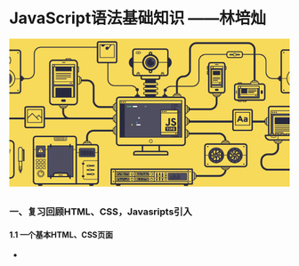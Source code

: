 # JavaScript语法基础知识        ——林培灿
![](/class3-JavaScript基础/img/basic/banner1.png)
## 
### **一、复习回顾HTML、CSS，Javasripts引入**
#### 1.1 一个基本HTML、CSS页面
  - <head> <body> <foot>  <style> <meta> <link>
#### 1.2 实现页面的功能
  - 输入 <button>    <button>   
  - 输出 控制台、DOM 
### **二、JavaScript基础背景知识储备**
#### 2.1 JavaScript介绍
- JavaScript是什么？
  - JavaScript是一种浏览器**脚本语言**，是一种运行在浏览器中的**解释型的、弱类型的**编程语言。诞生之初是专门为浏览器环境设计，但是现在也广泛地运用在各种场景下。
  - Java和JavaScript的关系:取名为JavaScript最初是网景(navigator开发商)希望能借Java名气作推广，实际**二者毫不相干**...emmm
- JavaScript有什么用？
  - 在Web设计时,如果只能把图片、文本等元素贴在页面上,那页面就是一张大号的静态海报，显然，这种效果并不理想。
  - JS的在元素和数据之间架起了桥梁，通过变量、常量等的数据变化，使在页面上可以有实现交互。
  - JS的运用可以嵌入**动态文本**让页面有丰富的变化,借助JS还可以实现**动画/3D等**效果
- JavaScript和编译类语言的区别？   
    - 相信大部分同学或多或少都已经学习了一定的C语言基础，学习JS和学习C语言的方法类似,**记忆语法,多动手实践操作**。C语言是一种典型的编译类语言，需要使用gcc编译库对自然语言(待编译文件.c)处理成机器语言(可执行文件.exe)才能够运行。JS则不需要,JS是脚本语言,可以**实时**将高级语言转为机器语言**自动执行**。
    - 相比**HTML和CSS**来说,可以真的称得上是在**编程**,HTML和CSS是**标记语言**,而JS具有**逻辑性**、有编程语言的**函数**、**IPO结构**等,学好JS是成为前端程序猿**必要前提**。
  
  [【文章推荐: JavaScript的语言基本特点】](https://www.php.cn/js-tutorial-477720.html)
#### 2.2 JavaScript的构成及代码规范
- JavaScript的[组成](https://www.cnblogs.com/Shyno/p/15262099.html)

   一个完整的 JavaScript 实现由以下 3 个不同部分组成：
    - 核心（**ECMAScript**）：语言核心部分，描述了该语言的语法和基本对象。

    - 文档对象模型（Document Object Model，**DOM**）：网页文档操作标准，描述处理网页内容的方法和接口。

    - 浏览器对象模型（**BOM**）：客户端和浏览器窗口操作基础，描述与浏览器进行交互的方法和接口。
    
- JavaScript代码规范
  - 关于ES6
    - ES 的全称是 ECMAScript , 它是由 ECMA 国际标准化组织,制定的一项脚本语言的标准化规范。每一次标准的诞生都意味着语言的完善，功能的加强。
  - 初学JS为什么从ES6开始
    - ES6中引入了对变量、常量、作用域等解释,利用**变量提升***(弱类型)特性可以有丰富的运用,语法不严格。
    - 从一开始就规范编程,可以避免后期的**踩坑**,以及**代码质量**难以提高。


#### 2.3 用什么**参考书**
  - 犀牛书-《JavaScript——The Definitive Guide》
  
       <img src="img/basic/xns.png" width="50%"/>
  - 红宝书——《JavaScript高级程序设计 第4版》版本越新越好
  
      <img src="img/basic/HB.png" width="50%"/>
  - 吃透这两本书你就是JS大佬了。

同学们都急不可耐地想开始编程了吧，下面开始正式实操干货。

### **三、JavaScript保姆教学**
#### 3.1 引入一个JS程序的三种方法

- 1.外部引入(&#x2728;推荐)
```
<script type="text/javascript" src="路径/文件名.js"></script>
```
  - 如在与html文件同一文件夹下面创建一个.js格式文件,任意命名。例"first.js"
  - 那么引入
    `<script type="text/javascript" src="./first.js"></script> `
  - 如果script标签外部引入js文件，那么此标签当中就不能再写js程序
  
`*注:为了方便教学,课堂将使用外引式教学`

- 2.内部引入
```
<script type="text/javascript">
    //js代码
    alert('js hello world!');//弹窗
</script>
```
- 3.行内引入
```
<input type="button" value="行内引入方式" onclick="javascript:alert('蓝山学前端');">
```
<input type="button" value="行内引入方式" onclick="javascript:alert('蓝山学前端');">

- 附: 外引式代码框架:
  - HTML文件 index.html
    ```
        <!DOCTYPE html>
          <html lang="en">
              <head>
                  <meta charset="UTF-8">
                  <meta http-equiv="X-UA-Compatible" content="IE=edge">
                  <meta name="viewport" content="width=device-width, initial-scale=1.0">
                  <title>JavaScript基础知识</title>
              </head>
              <body>
                  <div>
                    <input class="btn-1" type="button" value="行内引入方式" onclick="fn()";>
                  </div>
              </body>
          </html>
           <script type="text/javascript" src="./first.js"></script>
    ```
  - CSS文件 index.css
    ```
        .body{
          width:100%;
          height:100%;
          margin:25% 25%;
          background-color:#efefef
        }
        .btn-1{
          width:"3rem";
          border:none;
          border-radius:8px;
          background-color:#012eef
        }
        
    ```
  - JS文件 first.js
    ``` 
      function fn(){
       console.log("来蓝山找灿灿学前端！");
    }
    ```
  -  ![](./img/basic/file.png)
#### 3.2 执行第一个JS程序
  - 页面事件(event)
       - 发生在html标签元素上的事情 
       - 一般通过事件的触发让html元素和js函数建起联系，也叫**事件绑定函数**
       - 几个常见的事件:

|   事件名  |   执行含义  |参数约定|
| :------:| :----: | :----: |
| onclick |  鼠标点击事件 | event.target(点击事件源元素) |
| onmouseover |  光标移动到元素上方时 |event.clientX(横坐标) event.clientY(纵坐标) |
| onmouseout |  光标移出元素上方时 |event.clientX(横坐标) event.clientY(纵坐标) |
| onkeydown |  键盘按键按下事件 |key:键位编号 |
| onkeyup |  键盘按键松开事件 |key:键位编号 |
| onfocus |  输入框获取焦点事件 |event.clientX(横坐标) event.clientY(纵坐标)|
| onblur | 输入框失去焦点事件 |event.clientX(横坐标) event.clientY(纵坐标)|
| onstroll | 文档被滚动时 |————|

- Console 对象
  |   控制台方法  |   执行含义  |参数约定|
  | :------:| :----: | :----: |
  | log() |  控制台输出一条信息 | Number String Object Array |
  | clear() | 清空控制台 | ——  |
  | warn() | 控制台输出警告 | ——  |
  | assert() | 断言(断言为false打印err)) | Boolean  |
  | count() | 调用次数计数器 | Number  |
  - 例子
    ```
      console.log("来蓝山找灿灿学前端!")
    ```
  - **提问: 对象？**

- 查看控制台:
  - 在浏览器打开HTML文件,"右键"——>"检查" 或者 F12打开控制台
  - Edge
    - ①

    <img src="img/basic/console1.png" width="50%"/>
   
    - ②
 
        <img src="img/basic/console2.png" width="50%"/>
  - Chrome
    - ①
  
        <img src="img/basic/console3.png" width="50%"/>
    - ②
     
        <img src="img/basic/console4.png" width="50%"/>

    - 调试器按键简介:
  
        <img src="img/basic/console5.png" width="50%"/>
  - 点击按钮运行第一个js程序:

       <img src="img/basic/console6.png" width="50%"/>
 
#### 3.3 Javascript 的语法规则特点
  - 3.3.1 句末分号
      JS并不想C语言等编译类语言需要严格地使用分号来表征换行,句末分号可以省略。在初学阶段,为了易于理解语句逻辑,**推荐将分号带上**。
  - 3.3.2 大小写与中英文
     - 在JS中一切的命名(标识符)、关键字和操作符等,都是区分大小写的,比如:
  ```
    function OpenDoor(){
        console.log("OpenDoor")
    }
    function opendoor(){
        console.log("opendoor")
    }  
  ```
   当调用OpenDoor,只会执行第一个函数,因此可以利用区分大小写的特性对标识符的命名进行规范化命名。

  - 3.3.2 严格模式
    ```
     'use strict';
    ```
  - 3.3.3 规范化标识符  
    - 驼峰法
      - 每一个单词为单位,每一个新单词,eg. `nameList`
    - 下划线法
      - 单词统一使用小写,单词之间用下划线连接,eg. `name_list` 
  - 3.3.4 注释
      ```  
           //	单行注释
            /*
              多行注释
            */
      ```
  - 3.3.5 函数 
    - 普通函数(关键字function)  
     ```
        function 函数名(参数名1,参数名2,...){
          return 参数名1;//返回值 可有可无
        }
      ```
    - 箭头函数(ES6以后的语法)  
     ```
      //匿名函数写法
        (参数名1,参数名2,...)=>{
          return 参数名1;//返回值 可有可无
        }
      //可以将函数赋给一个常量
      const fn = (参数名1,参数名2,...)=>{
          return 参数名1;//返回值 可有可无
        }
      ```
 #### 3.4 ES6中标识符初始化
  -  3.4.1 作用域(scope)
       - 作用域包括全局(global)与局部(part)两种
         - 全局作用域在页面打开时创建，页面关闭时销毁
         - 局部作用域是在函数内创建的作用域,函数执行完毕,局部作用域会销毁
      ```
          var num = 10;
          function nu(){
          var num = 20;
          console.log(num);   
          }
         nu();
         console.log(num); 
      ```
  -  3.4.2 var
       - 用于声明一个可变变量,因为是“弱类型”声明,该变量可以赋为任意值。var 声明初始化可以在分离也可以同时完成,但是要注意的是,在未赋值时,变量默认为undefined。
       ```
          var a; 
          console.log(a) //undefined
          a = "1";
          var b = "2";
          console.log(a,b)  //1 2
          var c = 3;
          console.log(a + c) //13
          console.log(c + a) //4
       ```    
       - var 的变量提升
         - 以var为界以下到结束,为var声明变量的作用域,但函数体会自动提升到作用域顶层,变量可以先于声明语句调用。
          ```
              ()=>{
                console.log(b)
                var b = 2;
              }
          ```
  -  3.4.3 let
      - let的用法与var很接近,初学只需要记得三点区别
        - var声明范围是**函数作用域**， 而let声明的范围是**块级作用域**
           ```
             if(true){
                var name = 'LanMei';
                console.log (name);  //LanMei
             }
              console.log (name);  //LanMei
              if(true){
                  let birth = 1010;
                  console.log (birth);  //1010
              }
              console.log (birth);  //Uncaught ReferenceError: birth is not defined
           ``` 
        - 全局作用域下,var变量会指向window,而let变量只会指向变量本身
           ```
             var name = 'LanMei';
               let birth = 1010;
               console.log(window.name)            //LanMei
               console.log(window.birth)           //undefined
               console.log(birth)               //1010
            ```
        - var可以重复声明同一变量,但是let不能
          ```
              let birth = 1010;
              let birth = 1030;
              console.log (birth);  //Uncaught SyntaxError: Identifier 'birth' has already been declared
              var name = 'LanMei';
              var name = 'HongMei';
              var name = 'HuangMei';
              console.log (name);  //HuangMei
          ```  
          若一定要用let,也可以使用如下写法:
           ```
           ()=>{
            let birth = 1010;
            console.log(birth)
            }
           let birth = 1030;   
           console.log(birth)
          ```    
  -  3.4.4 const
     -  const 声明一个常量,常量不可修改,即无法被重新赋值,并且常量声明时**必须初始化**。
        ```
          const birth = 1010;
          birth = 1030;/Uncaught TypeError: Assignment to constant variable.
           const name;//Uncaught SyntaxError: Missing initializer in const declaration
         ```
 #### 3.5 Javascript 六大基本数据类型
  -  3.5.1 Number
     - 数值型
       - JS不像C/C++、Java、Python等语言严格区分出浮点型和整型,JS会根据声明情况及运算调整精度位,浮点数和整数都归入数值型数据。
     - 创建一个数值型
          ``` 
              a = new Number()
              console.log(a)
               console.log(typeof(a))
              b = 1
              a = 2.333
                console.log(a)
                console.log(b)
              console.log(typeof(b))
          ```
        但是,ES标准有一个最大最小范围的限制。ECMAScript中最大最小的数分别保存在Number.MAX_VALUE和Number.MIN_VALUE中，这个值为**±Math.pow(2, 53)**。在ES10规定新基本数据类型Bigint诞生后,这个范围得到拓展。
  -  3.5.2 String
        - 字符串型
          - JS中不对字符串的长度做约束,可以声明空字符串。
        - 创建一个字符串
          ``` 
            var str1 = " "
             console.log(typeof(str1)) //null
            var str2 = '12356'
            console.log(typeof(str2))  //string
          ``` 
        - [字符串操作方法](https://www.w3school.com.cn/jsref/jsref_obj_string.asp) 

          eg. str1 = "123876"  str2 = "3345866"
          |   方法名  |   执行含义  |实例用法|结果|
          | :------:| :----: | :----: |:----: |
          | indexOf(x) |  返回x在字符串里的位置 | str1.indexOf('1') | 0 |
          | lastIndexOf(x) |  返回最后一个x在字符串里的位置  | str2.indexOf('3') |1|
          | search() |  搜索匹配的字符串,返回第一个匹配字符串段的首字符位置 |str2.search('3')|0 |
          | slice(start,end) |  切割出下标为start到end-1的字符串 |str1.slice(1,3) | "23" |
          | slice(start) |  切割出下标从start开始到最后的字符串 |str1.slice(3) | "876" |
          | substring(a,b) |  切割出下标在a,b间的字符串(以较小的为起点) |str1.substring(3,1) | "23" |
          | substring(a) |  切割出下标从a开始到最后的字符串 |str1.substring(3) | "876" |
          | substr(start,length) | 切割出下标从a开始到长度为length的字符串  |str1.substr(3,2)| "87" |
          | replace(regexp,replacement) |  替换符合正则表达式reg的字符串为replacement |str2.replace(/3/g, "66"); |6645866 |
          | replace(substr,replacement) |  替换字符串substr为replacement |str2.replace(33, "66"); |6645866 |

  -  3.5.3 Boolean
      -  布尔型表示变量的真值,只有true和false两种状态。
      -  创建一个布尔型 
          ``` 
          var bool = true
          var beel = false
          var Bool = new Boolean()
          Bool = false;
          ```
    
  -  3.5.4 null
      -  空类型,顾名思义,没有类型指向,当赋值后,类型和传入值的类型相同。
      -  创建一个null类
         ``` 
          var hhh = null
          console.log(typeof hhh); //Object
          hhh = "hhh"
          console.log(typeof hhh)
          ```
      Null变量创建后仍会声明一个空间用于存储空对象。
  -  3.5.5 undefined
      -  创建一个undefined类型
          ```
            let hhh;
            console.log(hhh);  //undefined
          ``` 
  -  3.5.6 Object
     -  **对象成员**
         - ECMAScript中的对象是一组数据和功能的集合,集合内容可以是**键值对**也可以是**函数**。创建对象有五种方法：
            - 1.使用new操作符直接创建
               ```
                var obj = new Object()
                        //逐个添加属性(键值对)或方法
                  obj.name = 'Tom'
                  obj.age = 18
                  obj.setName = function(name){
                    this.name = name 
                  }
               ```
            - 2.使用对象字面量模式的创建
               ```  
                  var obj = {
                  name = 'Tom'
                  age = 18
                  setName: function(name){
                    this.name = name
                  }
                 }
               ```
            - 3.构造函数方式创建
               ```
                   function Person(name, age){
                          this.name = name
                          this.age = age
                          this.setName = function(name){
                            this.name = name
                          }
                        }
                    var obj1 = new Person('Tom',18)
                    var obj2 = new Person('Mike',20)
               ```
            - 4.工厂模式创建
               ```  
                  function newPerson(name,age){
                          var obj = {
                            name: name,
                            age: age,
                            setName: function(name){
                            this.name = name
                            }
                          }
                          return obj
                        }

                 var obj1 = newPerson('Tom',18)
                 var obj1 = newPerson('Mike',20)
               ```
            - 5.使用原型构造函数创建(Object.create())
               ```
                function Person(name, age){
                  this.name = name
                  this.age = age
                }
                Person.prototype.setName = function(name){
                  this.name = name
                }
                var obj1 = new Person('Tom',18)
               ```
     -  **数组(Array)**
          -  数组是一组有序的数据。数组的函数方法使得操作数组增删查改很便捷,可以实现动态操作。
          -  创建一个数组
             - 使用数组构造函数Array(),与c语言相似素组拥有下标(数组索引)。
               - 分离式
                 ```
                  var fruits = new Array(3); //创建一个长度为3的空数组
                  console.log(fruits);
                  fruit[0] = apple;      
                  fruit[1] = banana;
                  fruit[2] = pear;
                  console.log(fruits);
                 ```
                - 直接式
                  ```
                    var fruits = new Array("apple","banana"); //创建一个包含元素"apple","banana"的数组
                    console.log(fruits);
                   ```
              - 数字字面量模式创建(&#x2728;推荐)
                ````
                  var fruits = ["apple","banana"]; //创建一个包含元素"apple","banana"的数组
                  console.log(fruits);
                 ``` 
               - 使用from()方法创建模板
                  ```
                    let fruits = ["apple","banana"];
                    let cpFruits1 = Array.from(fruits);
                    let cpFruits2 = Array.from(fruits);
                    console.log(cpFruits1,cpFruits2);
                  ```
          - 数组空位
            - 使用数组字面量初始化数组时，可以使用一串逗号来创建空位。
            ```
               let arr =[,,,,,];
                  console.log(arr[0]);  //undefined
                  console.log(arr.length);  //5
            ```
          -  [数组操作方法 ](https://www.w3school.com.cn/jsref/jsref_obj_array.asp)
                ```
                 //eg. 
                  arr1 = [3,4,5,6]  arr2 = ["app","bpp","cpp"] arr3 = [0,9,2,3]
                  function multi(item){
                    return 10*item
                  }
                ```
              |   方法名  |   执行含义  |实例用法|结果|
              | :------:| :----: | :----: |:----: |
              | indexOf(x) |  返回x在数组里的位置 | str1.indexOf('3') | 0 |
              | join() | 将所有元素合并为字符串|str1.join('3') |"3456"|
              | isArray() |  判断是否为数组 |str1.isArray| true|
              | forEach(function) |  顺序遍历每个元素执行函数function|str1.forEach((item)=>console.log(item)) | 3 4 5 6 |
              |  map(function)  |  顺序遍历每个元素执行函数function后创建新的数组 |str1.map(multi)  | [30,40,50,60] |
              |  push(element) |  将元素element添加到数组的末尾 |str1.push(7)  | [3,4,5,6,7] |
              |  pop(element) |  删除最后一个元素并返回该元素 |str1.pop(7)  | [3,4,5],[6] |
              |  unshift(a,b,...) | 向数组开头添加一个或多个元素 |arr1.unshift(1,2)  |[1,2,3,4,5,6]|
              |  shift(a,b) |  删除数组开头一个或多个元素，并返回新的数组长 |arr1.shift(3,4)  |[5,6]|
              |  splice(key,len,element) |  在key位置向后插入element元素,并从key位置删除长度为len的元素  | arr2.splice(1,2,"dpp","epp") |["app","dpp","epp"] |
               |  slice(start,end) |  截取数组中从key位置到end-1的元素组成新的数组  | arr2.slice(1,2) |["cpp"] |
               |  sort() |  对数组进行排序(快速排序、ASCII值)  |arr3.sort()  |[0,2,3,9]|
               |  reverse() |  对数组中的元素按照序号进行反序 |arr3.reverse()  |[3,2,9,0]|
      
        
### **四、JavaScript程序结构设计**
   #### 4.1 JavaScript中的函数
  - 4.1.1 JS中的函数
    -  JS中的函数是一种特殊的**对象**,可以存储在Object类型数据内,也是最常用的对象。
  - 4.1.2 四种创建函数的方式  
    -  除了上文中普通函数和箭头函数外,还有函数表达式和构造函数new Function:
       -  语法：function 函数名(参数1，参数2){ 函数体 }
          ``` 
            function sum (num1,num2){
                  return num1+num2;
              }
              const res = sum(1,2);
              console.log (res);  //3
          ```
       -  语法：let/const 变量 = function(参数1，参数2){ 函数体 }
          ```
           const sum = function (num1,num2){
              return num1+num2;
          }
          const res = sum(1,2);
          console.log (res);  //3
            ```
       -  语法：let/const 变量 = (参数1，参数2)=>{ 函数体 }
         ```
          const sum = (num1,num2)=>{
              return num1+num2;
          }
          const res = sum(1,2);
          console.log (res);  //3
        ```
       -  语法：let/const 变量 = new Function(参数1，参数2,...,返回值);         (不常用,过多影响性能)
         ```
          let sum = new Function("num1","num2","return num1+num2");
            const res = sum(1,2);
            console.log (res);  //3
          ```
-  函数的属性

    - 每个函数都有两个属性，length和prototype,符合对象的要求。
    - prototype的知识前面我们已经讲过，length为函数定义的形参总数。
  
-  匿名函数
    - **语法**
      ```
         (function(){
            console.log("1") //块级作用域 存放语句
          })()
      ```
  **下面大部分内容与C语言基础类似,供大一上还没有开C语言课的专业同学学习**
   #### 4.2 顺序结构
   - 4.2.1 赋值语句 
     - 变量名 = 表达式;
     ```  
        var a, b;
        a = 1;                  //单赋值
        a = b = 1;            //传递赋值
        ({a, b} = {a: 1, b: 2});//无声明赋值
     ```
   - 4.2.2返回语句  
       - 在使用 return 语句时，函数会停止执行，并返回指定的值
       - 如果函数没有 return ，返回的值是 undefined
       - 返回值可以是六种基本数据类型,也可以是函数,但只能返回一条表达式。
     ```  
      function getMax(num1, num2) {
          return num1 > num2 ? num1 : num2;  //返回值为三目表达式
      }
        console.log(getMax(1, 2));
        console.log(getMax(11, 2));
     ```
   #### 4.3 选择结构
  - 4.3.1 if-else分支语句
    - if 语句
     ```
      if (condition) {
          当条件为 true 时执行的代码
      }
     ``` 
    - if-else语句
     ```
      if (condition)
      {
          当条件为 true 时执行的代码
      }
      else
      {
          当条件不为 true 时执行的代码
      }
     ``` 
    - if-else-else if语句
     ```
        if (condition1)
      {
          当条件1为 true 时执行的代码
      }
       if (condition2)
      {
          当条件2为 true 时执行的代码
      }
      else
      {
          当条件1、2不为 true 时执行的代码
      }
     ``` 
  - 4.3.2 switch-case分支语句
    - switch-case
     ```  
     switch(n)
        {
            case 1:
                执行代码块 1
                break;
            case 2:
                执行代码块 2
                break;
            default:
                与 case 1 和 case 2 不同时执行的代码
        }
     ``` 
  #### 4.4 循环结构
  - 4.4.1 for循环
     ```
      for (i = 0; i < 5; i++) {
           console.log("Lanshan!")
      }
     ```    
  - 4.4.2 for-in循环
     ```
      let arr = ['a', 'b', 'c']
        //使用for-in遍历获得索引序号
        for(let item in arr) {
            //打印数组索引（数组的索引就是对象的键名）
            console.log(item);  //0  //1  //2
        }
     ```
  - 4.4.3 for-of循环
     ```  
       let arr = ['a', 'b', 'c']
        //使用for-in遍历获取元素
        for(let item of arr) {
            console.log(item);  //a  //b  //c
        }
     ```
  - 4.4.4 while循环
     ```
        i = 0;
        while (i<5){
            i++;
            console.log("Lanshan!")
        }
     ```
  - 4.4.5 do-while循环
     ```
      do{  
         i++;
         console.log("Lanshan!")
      }
     while (i<5);
     ```
  - 4.4.6 break 和 continue
     ```
        i = 0;
        while (i<10){
            i++;
             if(i==2){
            continue;
          }
            else if(i==8){
              break;
            }
            console.log(i)
        }
     ```
    - break 语句用于跳出循环。
    - continue 用于跳过循环中的一个迭代。
   #### 4.5 函数递归
   - 4.5.1什么是递归：
     - 如果一个函数在内部可以调用其本身，那么这个函数就是递归函数。简单理解:函数内部自己调用自己, 这个函数就是递归函数。
     - 递归函数是一种高阶函数,后续课程会再展开。
   - 4.5.2基本结构:
     ```
      function fun(n){
             fun();
        }
        console.log(fun());  
     ```
   #### 4.6 函数嵌套
   - 4.6.1 什么是嵌套：
     - 如果一个函数在内部定义或者调用了其他函数,叫做嵌套函数,JS中允许多个函数的嵌套。
   - 4.6.2 基本结构:
     ```
        function foo() {
          var x = 1;
              function bar() {
                  var y =  x + 1;
                  console.log(y);
              }
          console.log(x);
        }

     ```
   #### 4.7 函数闭包
   - 4.7.1 什么是闭包：
     - 当一个函数的返回值是另外一个函数，而返回的那个函数如果调用了其父函数内部的其它变量，如果返回的这个函数在外部被执行，就产生了闭包
   - 4.7.2 函数闭包的特点:
     - 引用了外部的函数的作用域。
     - 可以创建私有作用域和私有变量，且不会被回收内存。
   - 4.7.3 与正常函数的区别:

     正常情况下，当一个函数调用结束后，函数内部定义的变量占用的内存会被清理掉，

      - （1）而当函数内部 存在闭包函数时，
      - （2）且在函数执行完，闭包函数在外部被使用的时候，
      那么在外部函数调用结束之后，由于闭包函数引用了外部函数的作用域，所以外部函数的作用域会一直在内存中，不会被处理掉。
   - 4.7.4 闭包的弊端:
     - 容易导致内存泄露 
   #### 4.8 JS程序设计[基本原则](https://blog.csdn.net/weixin_48723799/article/details/125042228?ops_request_misc=&request_id=&biz_id=102&utm_term=JS%E7%A8%8B%E5%BA%8F%E8%AE%BE%E8%AE%A1%E5%9F%BA%E6%9C%AC%E5%8E%9F%E5%88%99&utm_medium=distribute.pc_search_result.none-task-blog-2~all~sobaiduweb~default-1-125042228.142^v63^control_1,201^v3^add_ask,213^v2^t3_control1&spm=1018.2226.3001.4187)
- 4.8.1 单一职责原则（S）：

一个类只做一件事，一个类应该只有一个引起它修改的原因，应该只有一个职责。每一个职责都是变化的一个轴线，如果一个类有一个以上的职责，这些职责就耦合在了一起。导致脆弱的设计。例如：要实现逻辑和界面的分离

- 4.8.2 开闭原则（O）：

一个软件实体如类，模块和函数应该 对扩展开放，对修改封闭，即在程序需要进行拓展的时候，不能去修改原有的代码，实现一个热插拔的效果,应该尽可能减少闭包。

- 4.8.3 里式替换原则（L）：

子类应该可以完全替换父类。也就是说在使用继承时，只扩展新功能，不要破坏子类原有的功能。

- 4.8.4 接口隔离原则（I）：

使用多个隔离的接口，比使用单个接口要好。降低类之间的耦合度。换句话说客户端不应依赖它不需要的接口，比如一个接口在实现时，部分方法由于冗余被客户端实现，则应该将接口拆分，让实现类只需依赖自己需要的接口方法。

- 4.8.5 依赖倒置原则（D）：

细节应该依赖于抽象 ，抽象不依赖于细节。把抽象层放在程序设计的最高层，并保持稳定，程序的细节变化由低层的实现层来完成。（例如实现一个组件基类，存放组件的id、apperance等信息，具体的组件类继承基类，实现具体的UI及功能 ）

- 4.8.6 迪米特法则：

又名 [最少知道原则]，一个类不应该知道自己操作的类的细节，换言之只和朋友谈话，不和朋友的朋友谈话。

### **五、课后作业**

 #### 5.1 使用JavaScript实现冒泡排序
 #### 5.2 数据去重
    编写一个函数,实现数组中相同元素的去重,并将去重结果在控制台打印输出。
    示例:声明数组 arr = [1,2,3,4,3,4,3,5,5,6,4,1,1,]
    终端打印:[1,2,3,4,5,6]
 #### 5.3 打印九九乘法表
    使用JavaScript编写函数,在终端控制台中逐行打印如图所示的九九乘法表:
![九九乘法表](img/function/home.png)
 #### 5.4 爬楼梯(JavaScript版)
   假设你正在爬楼梯。需要 n 阶你才能到达楼顶。
   每次你可以爬 1 或 2 个台阶。你有多少种不同的方法可以爬到楼顶呢？
   注意：给定 n 是一个正整数。

    示例: let n = 2;
    控制台打印: 2
    示例: let n = 3;
    控制台打印: 3
    